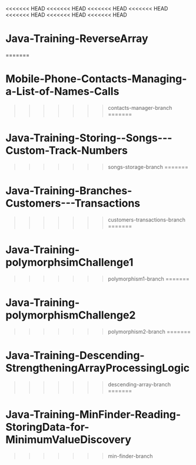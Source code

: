 <<<<<<< HEAD
<<<<<<< HEAD
<<<<<<< HEAD
<<<<<<< HEAD
<<<<<<< HEAD
<<<<<<< HEAD
<<<<<<< HEAD
# Java-Training-ReverseArray
=======
# Mobile-Phone-Contacts-Managing-a-List-of-Names-Calls
>>>>>>> contacts-manager-branch
=======
# Java-Training-Storing--Songs---Custom-Track-Numbers
>>>>>>> songs-storage-branch
=======
# Java-Training-Branches-Customers---Transactions
>>>>>>> customers-transactions-branch
=======
# Java-Training-polymorphsimChallenge1
>>>>>>> polymorphism1-branch
=======
# Java-Training-polymorphismChallenge2
>>>>>>> polymorphism2-branch
=======
# Java-Training-Descending-StrengtheningArrayProcessingLogic
>>>>>>> descending-array-branch
=======
# Java-Training-MinFinder-Reading-StoringData-for-MinimumValueDiscovery
>>>>>>> min-finder-branch
